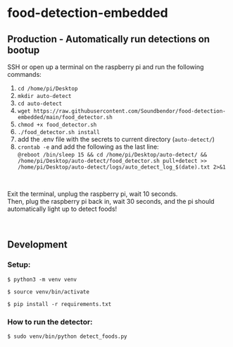 # food-detection-embedded

## Production - Automatically run detections on bootup

SSH or open up a terminal on the raspberry pi and run the following commands:

1. `cd /home/pi/Desktop`
2. `mkdir auto-detect`
3. `cd auto-detect`
4. `wget https://raw.githubusercontent.com/Soundbendor/food-detection-embedded/main/food_detector.sh`
5. `chmod +x food_detector.sh`
6. `./food_detector.sh install`
7. add the .env file with the secrets to current directory (`auto-detect/`)
8. `crontab -e` and add the following as the last line: <br>
`@reboot /bin/sleep 15 && cd /home/pi/Desktop/auto-detect/ && /home/pi/Desktop/auto-detect/food_detector.sh pull+detect >> /home/pi/Desktop/auto-detect/logs/auto_detect_log_$(date).txt 2>&1`

<br>

Exit the terminal, unplug the raspberry pi, wait 10 seconds. <br>
Then, plug the raspberry pi back in, wait 30 seconds, and the pi should automatically light up to detect foods!


<br>

## Development

### Setup:
```
$ python3 -m venv venv

$ source venv/bin/activate

$ pip install -r requirements.txt
```

### How to run the detector:
```
$ sudo venv/bin/python detect_foods.py
```
